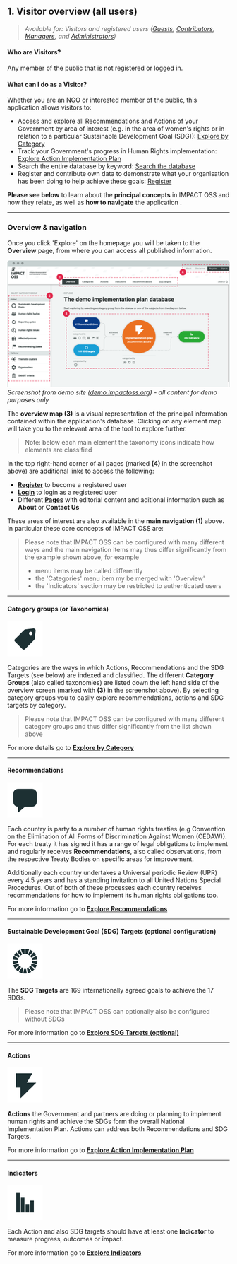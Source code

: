 ## 1. Visitor overview (all users)

> _Available for: Visitors and registered users ([Guests](/guests/guest.md), [Contributors](/contributors/contributor.md), [Managers](/managers/manager.md), and [Administrators](/admins/admin.md))_

#### Who are Visitors?

Any member of the public that is not registered or logged in.

#### What can I do as a Visitor?

Whether you are an NGO or interested member of the public, this application allows visitors to:

* Access and explore all Recommendations and Actions of your Government by area of interest
 (e.g. in the area of women's rights or in relation to a particular Sustainable Development Goal (SDG)): [Explore by Category](/visitors/categories.md)
* Track your Government's progress in Human Rights implementation: [Explore Action Implementation Plan](visitors/actions.md)
* Search the entire database by keyword: [Search the database](/visitors/search.md)
* Register and contribute own data to demonstrate what your organisation has been doing to help achieve these goals: [Register](visitors/register.md)

**Please see below** to learn about the **principal concepts** in IMPACT OSS and how they relate, as well as **how to navigate** the application .

---

### Overview & navigation

Once you click 'Explore' on the homepage you will be taken to the **Overview** page, from where you can access all published information.

![](/assets/overview-for-visitors.png)  
_Screenshot from demo site ([demo.impactoss.org](https://demo.impactoss.org)) - all content for demo purposes only_

The **overview map (3)** is a visual representation of the principal information contained within the application's database. Clicking on any element map will take you to the relevant area of the tool to explore further.

> Note: below each main element the taxonomy icons indicate how elements are classified

In the top right-hand corner of all pages (marked **(4)** in the screenshot above) are additional links to access the following:

* **[Register](/visitors/register.md)** to become a registered user
* **[Login](/guests/login.md)** to login as a registered user
* Different **[Pages](/visitors/content.md)** with editorial content and aditional information such as **About** or **Contact Us**

These areas of interest are also available in the **main navigation (1)** above. In particular these core concepts of IMPACT OSS are:

> Please note that IMPACT OSS can be configured with many different ways and the main navigation items may thus differ significantly from the example shown above, for example
> - menu items may be called differently
> - the 'Categories' menu item my be merged with 'Overview'
> - the 'Indicators' section may be restricted to authenticated users

---

#### Category groups (or Taxonomies)

![](/assets/icon-categories.png)

Categories are the ways in which Actions, Recommendations and the SDG Targets (see below) are indexed and classified. The different **Category Groups** (also called taxonomies) are listed down the left hand side of the overview screen (marked with **(3)** in the screenshot above). By selecting category groups you to easily explore recommendations, actions and SDG targets by category.

> Please note that IMPACT OSS can be configured with many different category groups and thus differ significantly from the list shown above

For more details go to  **[Explore by Category](/visitors/categories.md)**

---

#### Recommendations

![](/assets/icon-recommendations.png)

Each country is party to a number of human rights treaties (e.g Convention on the Elimination of All Forms of Discrimination Against Women (CEDAW)). For each treaty it has signed it has a range of legal obligations to implement and regularly receives **Recommendations**, also called observations, from the respective Treaty Bodies on specific areas for improvement.

Additionally each country undertakes a Universal periodic Review (UPR) every 4.5 years and has a standing invitation to all United Nations Special Procedures. Out of both of these processes each country receives recommendations for how to implement its human rights obligations too.

For more information go to **[Explore Recommendations ](/visitors/recommendations.md)**

---

#### Sustainable Development Goal (SDG) Targets (optional configuration)

![](/assets/icon-sdg.png)

The **SDG Targets** are 169 internationally agreed goals to achieve the 17 SDGs.

> Please note that IMPACT OSS can optionally also be configured without SDGs

For more information go to **[Explore SDG Targets (optional)](/visitors/sdg-targets.md)**

---

#### Actions

![](/assets/icon-action.png)

**Actions** the Government and partners are doing or planning to implement human rights and achieve the SDGs form the overall National Implementation Plan. Actions can address both Recommendations and SDG Targets.

For more information go to **[Explore Action Implementation Plan](/visitors/actions.md)**

---

#### Indicators

![](/assets/icon-indicators.png)

Each Action and also SDG targets should have at least one **Indicator** to measure progress, outcomes or impact.

For more information go to **[Explore Indicators](/visitors/indicators.md)**